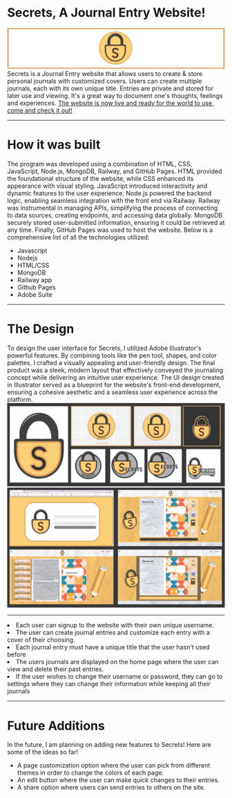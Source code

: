 # Secrets, A Journal Entry Website!
<img src="/images/artbmain-23.png" alt="Alt text" title="Optional title">
Secrets is a Journal Entry website that allows users to create &amp; store personal journals with customized covers. Users can create multiple journals, each with its own unique title. Entries are private and stored for later use and viewing. It's a great way to document one's thoughts, feelings and experiences. <a href = https://niahenry20.github.io/NiaHenry.github.io/> The website is now live and ready for the world to use, come and check it out! </a>

<hr>
<h1> How it was built </h1>
The program was developed using a combination of HTML, CSS, JavaScript, Node.js, MongoDB, Railway, and GitHub Pages. HTML provided the foundational structure of the website, while CSS enhanced its appearance with visual styling. JavaScript introduced interactivity and dynamic features to the user experience. Node.js powered the backend logic, enabling seamless integration with the front end via Railway. Railway was instrumental in managing APIs, simplifying the process of connecting to data sources, creating endpoints, and accessing data globally. MongoDB securely stored user-submitted information, ensuring it could be retrieved at any time. Finally, GitHub Pages was used to host the website. Below is a comprehensive list of all the technologies utilized:
<ul>
<li>Javascript</li>
<li>Nodejs</li>
<li>HTML/CSS</li>
<li>MongoDB</li>
<li>Railway app</li>
<li>Github Pages</li>
<li>Adobe Suite</li>
</ul>
<hr>
<h1> The Design </h1>
To design the user interface for Secrets, I utilized Adobe Illustrator's powerful features. By combining tools like the pen tool, shapes, and color palettes, I crafted a visually appealing and user-friendly design. The final product was a sleek, modern layout that effectively conveyed the journaling concept while delivering an intuitive user experience. The UI design created in Illustrator served as a blueprint for the website's front-end development, ensuring a cohesive aesthetic and a seamless user experience across the platform.

<br>
<img src="/images/git artb2.JPG" alt="Alt text" title="Optional title">
<img src="/images/hitbrd 3.JPG" alt="Alt text" title="Optional title">
<hr>


<li>Each user can signup to the website with their own unique username. </li>
<li>The user can create journal entries and customize each entry with a cover of their choosing.</li>
<li>Each journal entry must have a unique title that the user hasn't used before </li>
<li>The users journals are displayed on the home page where the user can view and delete their past entries.</li>
<li>If the user wishes to change their username or password, they can go to settings where they can change their information while keeping all their journals</li>
</ul>
<hr>
<h1> Future Additions </h1>
In the future, I am planning on adding new features to Secrets! Here are some of the ideas so far!
<ul>

<li> A page customization option where the user can pick from different themes in order to change the colors of each page.</li>
<li>An edit button where the user can make quick changes to their entries.</li>
<li> A share option where users can send entries to others on the site.</li>

</ul>

